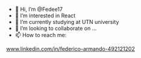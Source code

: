 - 👋 Hi, I’m @Fedee17
- 👀 I’m interested in React 
- 🌱 I’m currently studying at UTN university
- 💞️ I’m looking to collaborate on ...
- 📫 How to reach me:

www.linkedin.com/in/federico-armando-492121202

<!---
Fedee17/Fedee17 is a ✨ special ✨ repository because its `README.md` (this file) appears on your GitHub profile.
You can click the Preview link to take a look at your changes.
--->
